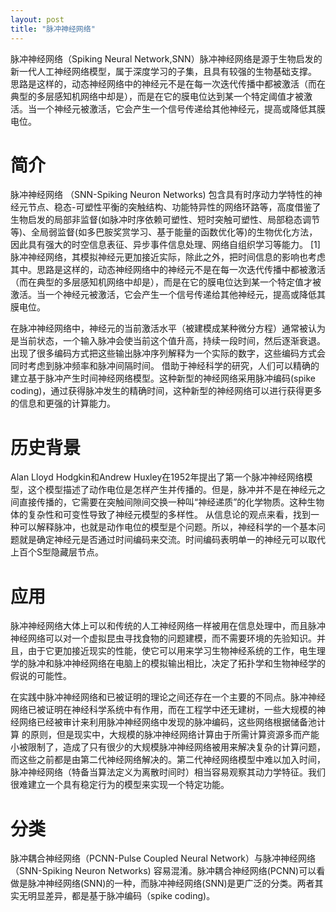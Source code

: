 ```yaml
---
layout: post
title: "脉冲神经网络"
---
```

脉冲神经网络（Spiking Neural Network,SNN）脉冲神经网络是源于生物启发的新一代人工神经网络模型，属于深度学习的子集，且具有较强的生物基础支撑。
思路是这样的，动态神经网络中的神经元不是在每一次迭代传播中都被激活（而在典型的多层感知机网络中却是），而是在它的膜电位达到某一个特定阈值才被激活。当一个神经元被激活，它会产生一个信号传递给其他神经元，提高或降低其膜电位。

# 简介

脉冲神经网络 （SNN-Spiking Neuron Networks) 包含具有时序动力学特性的神经元节点、稳态-可塑性平衡的突触结构、功能特异性的网络环路等，高度借鉴了生物启发的局部非监督(如脉冲时序依赖可塑性、短时突触可塑性、局部稳态调节等)、全局弱监督(如多巴胺奖赏学习、基于能量的函数优化等)的生物优化方法，因此具有强大的时空信息表征、异步事件信息处理、网络自组织学习等能力。 [1] 
脉冲神经网络，其模拟神经元更加接近实际，除此之外，把时间信息的影响也考虑其中。思路是这样的，动态神经网络中的神经元不是在每一次迭代传播中都被激活（而在典型的多层感知机网络中却是），而是在它的膜电位达到某一个特定值才被激活。当一个神经元被激活，它会产生一个信号传递给其他神经元，提高或降低其膜电位。

在脉冲神经网络中，神经元的当前激活水平（被建模成某种微分方程）通常被认为是当前状态，一个输入脉冲会使当前这个值升高，持续一段时间，然后逐渐衰退。出现了很多编码方式把这些输出脉冲序列解释为一个实际的数字，这些编码方式会同时考虑到脉冲频率和脉冲间隔时间。
借助于神经科学的研究，人们可以精确的建立基于脉冲产生时间神经网络模型。这种新型的神经网络采用脉冲编码(spike coding)，通过获得脉冲发生的精确时间，这种新型的神经网络可以进行获得更多的信息和更强的计算能力。

# 历史背景

Alan Lloyd Hodgkin和Andrew Huxley在1952年提出了第一个脉冲神经网络模型，这个模型描述了动作电位是怎样产生并传播的。但是，脉冲并不是在神经元之间直接传播的，它需要在突触间隙间交换一种叫“神经递质”的化学物质。这种生物体的复杂性和可变性导致了神经元模型的多样性。
从信息论的观点来看，找到一种可以解释脉冲，也就是动作电位的模型是个问题。所以，神经科学的一个基本问题就是确定神经元是否通过时间编码来交流。时间编码表明单一的神经元可以取代上百个S型隐藏层节点。

# 应用

脉冲神经网络大体上可以和传统的人工神经网络一样被用在信息处理中，而且脉冲神经网络可以对一个虚拟昆虫寻找食物的问题建模，而不需要环境的先验知识。并且，由于它更加接近现实的性能，使它可以用来学习生物神经系统的工作，电生理学的脉冲和脉冲神经网络在电脑上的模拟输出相比，决定了拓扑学和生物神经学的假说的可能性。

在实践中脉冲神经网络和已被证明的理论之间还存在一个主要的不同点。脉冲神经网络已被证明在神经科学系统中有作用，而在工程学中还无建树，一些大规模的神经网络已经被审计来利用脉冲神经网络中发现的脉冲编码，这些网络根据储备池计算 的原则，但是现实中，大规模的脉冲神经网络计算由于所需计算资源多而产能小被限制了，造成了只有很少的大规模脉冲神经网络被用来解决复杂的计算问题，而这些之前都是由第二代神经网络解决的。第二代神经网络模型中难以加入时间，脉冲神经网络（特备当算法定义为离散时间时）相当容易观察其动力学特征。我们很难建立一个具有稳定行为的模型来实现一个特定功能。

# 分类

脉冲耦合神经网络（PCNN-Pulse Coupled Neural Network）与脉冲神经网络 （SNN-Spiking Neuron Networks) 容易混淆。脉冲耦合神经网络(PCNN)可以看做是脉冲神经网络(SNN)的一种，而脉冲神经网络(SNN)是更广泛的分类。两者其实无明显差异，都是基于脉冲编码（spike coding)。
